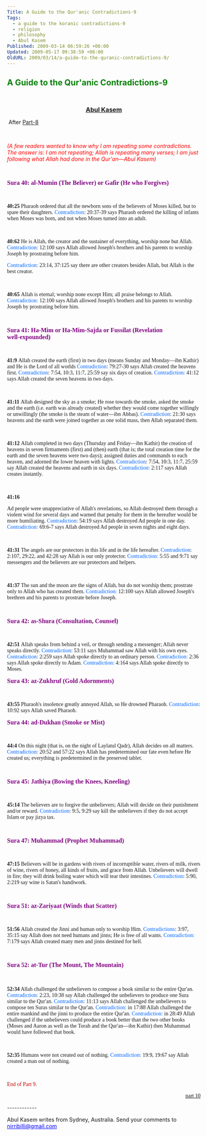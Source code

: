 ```yaml
---
Title: A Guide to the Qur'anic Contradictions-9
Tags:
  - a guide to the koranic contradictions-9
  - religion
  - philosophy
  - Abul Kasem
Published: 2009-03-14 06:59:26 +06:00
Updated: 2009-05-17 09:38:59 +06:00
OldURL: 2009/03/14/a-guide-to-the-quranic-contradictions-9/
---
```


<h2><span style="color: #008000;">A Guide to the Qur'anic Contradictions-9</span></h2>
<p class="MsoNormal" style="text-align: center;" align="center"> </p>
<p class="MsoNormal" style="text-align: center;" align="center"><span style="font-size: medium; color: #000080;"><strong><a href="https://gold.mukto-mona.com/Articles/kasem/index.html">Abul Kasem</a></strong></span></p>
<p class="MsoNormal"> After <a href="https://enblog.muktomona.com/?p=198">Part-8</a></p>
<p class="MsoNormal"> </p>
<p class="MsoNormal"><em><span style="color: red;">(A few readers wanted to know why I am repeating some contradictions. The answer is: I am not repeating; Allah is repeating many verses; I am just following what Allah had done in the Qur'an—Abul Kasem)</span></em></p>
<p class="MsoNormal"> </p>
<p class="MsoNormal"><span style="font-size: medium; color: #800080;"><strong><span style="font-family: Verdana;">Sura 40: al‑Mumin (The Believer) or Gafir (He who Forgives)</span></strong></span></p>
<p class="MsoNormal"><span style="font-family: Verdana;"> </span></p>

<p class="MsoNormal"><span style="font-family: Verdana;"><strong>40:25
</strong>Pharaoh ordered that all the newborn sons of the believers of Moses killed, but to spare their daughters.
<span style="color: #0066ff;">Contradiction</span>: 20:37‑39 says Pharaoh ordered the killing of infants when Moses was born, and not when Moses turned into an adult.</span>
<p class="MsoNormal"><span style="font-family: Verdana;"> </span></p>

<p class="MsoNormal"><span style="font-family: Verdana;"><strong>40:62
</strong>He is Allah, the creator and the sustainer of everything, worship none but Allah.
<span style="color: #0066ff;">Contradiction:</span> 12:100 says Allah allowed Joseph's brothers and his parents to worship Joseph by prostrating before him.</span>
<p class="MsoNormal"><span style="font-family: Verdana;"><span style="color: #0066ff;">Contradiction:</span> 23:14, 37:125 say there are other creators besides Allah, but Allah is the best creator.</span></p>
<p class="MsoNormal"><span style="font-family: Verdana;"> </span></p>

<p class="MsoNormal"><span style="font-family: Verdana;"><strong>40:65
</strong>Allah is eternal; worship none except Him; all praise belongs to Allah.
<span style="color: #0066ff;">Contradiction:</span> 12:100 says Allah allowed Joseph's brothers and his parents to worship Joseph by prostrating before him.</span>
<p class="MsoNormal"><span style="font-family: Verdana;"> </span></p>
<p class="MsoNormal"><strong><span style="font-size: medium; color: #800080;"><span style="font-family: Verdana;">Sura 41: Ha‑Mim or Ha‑Mim‑Sajda or Fussilat (Revelation well‑expounded)</span></span></strong></p>
<p class="MsoNormal"><span style="font-family: Verdana;"> </span></p>

<p class="MsoNormal"><span style="font-family: Verdana;"><strong>41:9
</strong>Allah created the earth (first) in two days (means Sunday and Monday—ibn Kathir) and He is the Lord of all worlds
<span style="color: #0066ff;">Contradiction</span>: 79:27‑30 says Allah created the heavens first.
<span style="color: #0066ff;">Contradiction</span>: 7:54, 10:3, 11:7, 25:59 say six days of creation.
<span style="color: #0066ff;">Contradiction:</span> 41:12 says Allah created the seven heavens in two days.</span>
<p class="MsoNormal"><span style="font-family: Verdana;"> </span></p>

<p class="MsoNormal"><span style="font-family: Verdana;"><strong>41:11
</strong>Allah designed the sky as a smoke; He rose towards the smoke, asked the smoke and the earth (i.e. earth was already created) whether they would come together willingly or unwillingly (the smoke is the steam of water—ibn Abbas).
<span style="color: #0066ff;">Contradiction</span>: 21:30 says heavens and the earth were joined together as one solid mass, then Allah separated them.</span>
<p class="MsoNormal"><span style="font-family: Verdana;"> </span></p>

<p class="MsoNormal"><span style="font-family: Verdana;"><strong>41:12
</strong>Allah completed in two days (Thursday and Friday—ibn Kathir) the creation of heavens in seven firmaments (first) and (then) earth (that is; the total creation time for the earth and the seven heavens were two days); assigned duties and commands to each heaven, and adorned the lower heaven with lights.
<span style="color: #0066ff;">Contradiction</span>: 7:54, 10:3, 11:7, 25:59 say Allah created the heavens and earth in six days. <span style="color: #0066ff;">Contradiction:</span> 2:117 says Allah creates instantly.</span>
<p class="MsoNormal"><span style="font-family: Verdana;"> </span></p>
<p class="MsoNormal"><span style="font-family: Verdana;"><strong>41:16</strong></span></p>

<p class="MsoNormal"><span style="font-family: Verdana;">Ad people were unappreciative of Allah's revelations, so Allah destroyed them through a violent wind for several days and warned that penalty for them in the hereafter would be more humiliating.
<span style="color: #0066ff;">Contradiction</span>: 54:19 says Allah destroyed Ad people in one day.
<span style="color: #0066ff;">Contradiction:</span> 69:6‑7 says Allah destroyed Ad people in seven nights and eight days.</span>
<p class="MsoNormal"><span style="font-family: Verdana;"> </span></p>

<p class="MsoNormal"><span style="font-family: Verdana;"><strong>41:31
</strong>The angels are our protectors in this life and in the life hereafter.
<span style="color: #0066ff;">Contradiction</span>: 2:107, 29:22, and 42:28 say Allah is our only protector.
<span style="color: #0066ff;">Contradiction:</span> 5:55 and 9:71 say messengers and the believers are our protectors and helpers.</span>
<p class="MsoNormal"><span style="font-family: Verdana;"> </span></p>

<p class="MsoNormal"><span style="font-family: Verdana;"><strong>41:37
</strong>The sun and the moon are the signs of Allah, but do not worship them; prostrate only to Allah who has created them.
<span style="color: #0066ff;">Contradiction:</span> 12:100 says Allah allowed Joseph's brethren and his parents to prostrate before Joseph.</span>
<p class="MsoNormal"><span style="font-family: Verdana;"> </span></p>
<p class="MsoNormal"><strong><span style="font-size: medium; color: #800080;"><span style="font-family: Verdana;">Sura 42: as‑Shura (Consultation, Counsel)</span></span></strong></p>
<p class="MsoNormal"><span style="font-family: Verdana;"> </span></p>

<p class="MsoNormal"><span style="font-family: Verdana;"><strong>42:51
</strong>Allah speaks from behind a veil, or through sending a messenger; Allah never speaks directly.
<span style="color: #0066ff;">Contradiction</span>: 53:11 says Muhammad saw Allah with his own eyes.
<span style="color: #0066ff;">Contradiction</span>: 2:259 says Allah spoke directly to an ordinary person.
<span style="color: #0066ff;">Contradiction:</span> 2:36 says Allah spoke directly to Adam.
<span style="color: #0066ff;">Contradiction:</span> 4:164 says Allah spoke directly to Moses.</span>
<p class="MsoNormal"><strong><span style="font-size: medium; color: #800080;"><span style="font-family: Verdana;">Sura 43: az‑Zukhruf (Gold Adornments)</span></span></strong></p>
<p class="MsoNormal"><span style="font-family: Verdana;"> </span></p>

<p class="MsoNormal"><span style="font-family: Verdana;"><strong>43:55
</strong>Pharaoh's insolence greatly annoyed Allah, so He drowned Pharaoh.
<span style="color: #0066ff;">Contradiction</span>: 10:92 says Allah saved Pharaoh.</span>
<p class="MsoNormal"><strong><span style="font-size: medium; color: #800080;"><span style="font-family: Verdana;">Sura 44: ad‑Dukhan (Smoke or Mist)</span></span></strong></p>
<p class="MsoNormal"><span style="font-family: Verdana;"> </span></p>

<p class="MsoNormal"><span style="font-family: Verdana;"><strong>44:4
</strong>On this night (that is, on the night of Laylatul Qadr), Allah decides on all matters.
<span style="color: #0066ff;">Contradiction</span>: 20:52 and 57:22 says Allah has predetermined our fate even before He created us; everything is predetermined in the preserved tablet.</span>
<p class="MsoNormal"><span style="font-family: Verdana;"> </span></p>
<p class="MsoNormal"><strong><span style="font-size: medium; color: #800080;"><span style="font-family: Verdana;">Sura 45: Jathiya (Bowing the Knees, Kneeling)</span></span></strong></p>
<p class="MsoNormal"><span style="font-family: Verdana;"> </span></p>

<p class="MsoNormal"><span style="font-family: Verdana;"><strong>45:14
</strong>The believers are to forgive the unbelievers; Allah will decide on their punishment and/or reward.
<span style="color: #0066ff;">Contradiction</span>: 9:5, 9:29 say kill the unbelievers if they do not accept Islam or pay jizya tax.</span>
<p class="MsoNormal"><span style="font-family: Verdana;"> </span></p>
<p class="MsoNormal"><strong><span style="font-size: medium; color: #800080;"><span style="font-family: Verdana;">Sura 47: Muhammad (Prophet Muhammad)</span></span></strong></p>
<p class="MsoNormal"><span style="font-family: Verdana;"> </span></p>

<p class="MsoNormal"><span style="font-family: Verdana;"><strong>47:15
</strong>Believers will be in gardens with rivers of incorruptible water, rivers of milk, rivers of wine, rivers of honey, all kinds of fruits, and grace from Allah. Unbelievers will dwell in fire; they will drink boiling water which will tear their intestines.
<span style="color: #0066ff;">Contradiction</span>: 5:90, 2:219 say wine is Satan's handiwork.</span>
<p class="MsoNormal"><span style="font-family: Verdana;"> </span></p>
<p class="MsoNormal"><strong><span style="font-size: medium; color: #800080;"><span style="font-family: Verdana;">Sura 51: az‑Zariyaat (Winds that Scatter)</span></span></strong></p>
<p class="MsoNormal"><span style="font-family: Verdana;"> </span></p>

<p class="MsoNormal"><span style="font-family: Verdana;"><strong>51:56
</strong>Allah created the Jinni and human only to worship Him.
<span style="color: #0066ff;">Contradictions</span>: 3:97, 35:15 say Allah does not need humans and jinns; He is free of all wants.
<span style="color: #0066ff;">Contradiction:</span> 7:179 says Allah created many men and jinns destined for hell.</span>
<p class="MsoNormal"><span style="font-family: Verdana;"> </span></p>
<p class="MsoNormal"><strong><span style="font-size: medium; color: #800080;"><span style="font-family: Verdana;">Sura 52: at‑Tur (The Mount, The Mountain)</span></span></strong></p>
<p class="MsoNormal"><strong><span style="font-size: medium; color: #800080;"><span style="font-family: Verdana;"> </span></span></strong></p>

<p class="MsoNormal"><span style="font-family: Verdana;"><strong>52:34</strong>
Allah challenged the unbelievers to compose a book similar to the entire Qur'an.
<span style="color: #0066ff;">Contradiction:</span> 2:23, 10:38 say Allah challenged the unbelievers to produce one Sura similar to the Qur'an.
<span style="color: #0066ff;">Contradiction:</span> 11:13 says Allah challenged the unbelievers to compose ten Suras similar to the Qur'an.
<span style="color: #0066ff;">Contradiction:</span> in 17:88 Allah challenged the entire mankind and the jinni to produce the entire Qur'an.
<span style="color: #0066ff;">Contradiction:</span> in 28:49 Allah challenged if the unbelievers could produce a book better than the two other books (Moses and Aaron as well as the Torah and the Qur'an—ibn Kathir) then Muhammad would have followed that book.</span>
<p class="MsoNormal"><span style="font-family: Verdana;"> </span></p>

<p class="MsoNormal"><span style="font-family: Verdana;"><strong>52:35
</strong>Humans were not created out of nothing.
<span style="color: #0066ff;">Contradiction:</span> 19:9, 19:67 say Allah created a man out of nothing.</span>
<p class="MsoNormal"><span style="font-family: Verdana;"> </span></p>
<p class="MsoNormal"><span style="font-family: Verdana;"><span style="color: #c00000;">End of Part 9.</span></span></p>
<p class="MsoNormal" style="text-align: right;"><span style="font-family: Verdana;"><a href="https://enblog.muktomona.com/?p=219">part 10</a></span></p>
<p class="MsoNormal">------------</p>
<p class="MsoNormal">Abul Kasem writes from Sydney, Australia. Send your comments to <a style="color: blue; text-decoration: underline; text-underline: single;" href="mailto:nirribilli@gmail.com">nirribilli@gmail.com</a></p>
<p class="MsoNormal"> </p>
